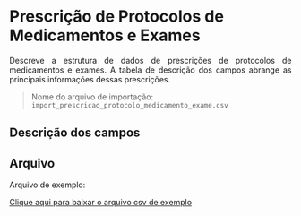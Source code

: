 # Prescrição de Protocolos de Medicamentos e Exames
<p align="justify"> 
Descreve a estrutura de dados de prescrições de protocolos de medicamentos e exames. A tabela de descrição dos campos abrange as principais informações dessas prescrições.
 </p>

> Nome do arquivo de importação: `import_prescricao_protocolo_medicamento_exame.csv`


## Descrição dos campos

[](tables/campos.md ':include')


## Arquivo
<p align="justify">Arquivo de exemplo:</p>

[Clique aqui para baixar o arquivo csv de exemplo](../../arquivos_exemplos/import_prescricao_protocolo_medicamento_exame.csv ':ignore')



